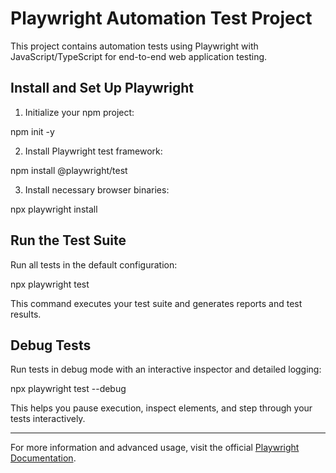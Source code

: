 # Playwright Automation Test Project

This project contains automation tests using Playwright with JavaScript/TypeScript for end-to-end web application testing.

## Install and Set Up Playwright

1. Initialize your npm project:

npm init -y

2. Install Playwright test framework:

npm install @playwright/test

3. Install necessary browser binaries:

npx playwright install

## Run the Test Suite

Run all tests in the default configuration:

npx playwright test

This command executes your test suite and generates reports and test results.

## Debug Tests

Run tests in debug mode with an interactive inspector and detailed logging:

npx playwright test --debug

This helps you pause execution, inspect elements, and step through your tests interactively.

---

For more information and advanced usage, visit the official [Playwright Documentation](https://playwright.dev/docs/intro).
